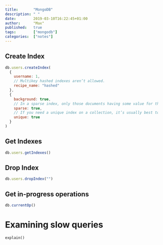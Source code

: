 ```yaml
---
title:       "MongoDB"
description: " "
date:        2019-03-10T16:22:45+01:00
author:      "Max"
published:   true
tags:        ["mongodb"]
categories:  ["notes"]
---
```


## Create Index

```js
db.users.createIndex(
  {
    username: 1,
    // Multikey hashed indexes aren’t allowed.
    recipe_name: "hashed"
  },
  {
    background: true,
    // In a sparse index, only those documents having some value for the indexed key will appear.
    sparse: true,
    // If you need a unique index on a collection, it’s usually best to create the index before inserting any data. If you create the index in advance, you guarantee the uniqueness constraint from the start.
    unique: true
  }
)
```

## Get Indexes

```js
db.users.getIndexes()
```

## Drop Index

```js
db.users.dropIndex("")
```

## Get in-progress operations

```js
db.currentOp()
```

# Examining slow queries

`explain()`
